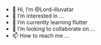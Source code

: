 - 👋 Hi, I’m @Lord-illuvatar
- 👀 I’m interested in ...
- 🌱 I’m currently learning flutter
- 💞️ I’m looking to collaborate on ...
- 📫 How to reach me ...

<!---
Lord-illuvatar/Lord-illuvatar is a ✨ special ✨ repository because its `README.md` (this file) appears on your GitHub profile.
You can click the Preview link to take a look at your changes.
--->
